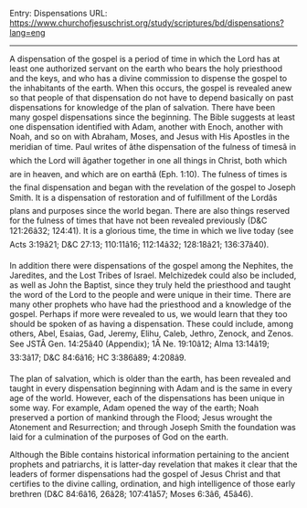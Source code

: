 Entry: Dispensations
URL: https://www.churchofjesuschrist.org/study/scriptures/bd/dispensations?lang=eng

---

A dispensation of the gospel is a period of time in which the Lord has at least one authorized servant on the earth who bears the holy priesthood and the keys, and who has a divine commission to dispense the gospel to the inhabitants of the earth. When this occurs, the gospel is revealed anew so that people of that dispensation do not have to depend basically on past dispensations for knowledge of the plan of salvation. There have been many gospel dispensations since the beginning. The Bible suggests at least one dispensation identified with Adam, another with Enoch, another with Noah, and so on with Abraham, Moses, and Jesus with His Apostles in the meridian of time. Paul writes of âthe dispensation of the fulness of timesâ in which the Lord will âgather together in one all things in Christ, both which are in heaven, and which are on earthâ (Eph. 1:10). The fulness of times is the final dispensation and began with the revelation of the gospel to Joseph Smith. It is a dispensation of restoration and of fulfillment of the Lordâs plans and purposes since the world began. There are also things reserved for the fulness of times that have not been revealed previously (D&C 121:26â32; 124:41). It is a glorious time, the time in which we live today (see Acts 3:19â21; D&C 27:13; 110:11â16; 112:14â32; 128:18â21; 136:37â40).

In addition there were dispensations of the gospel among the Nephites, the Jaredites, and the Lost Tribes of Israel. Melchizedek could also be included, as well as John the Baptist, since they truly held the priesthood and taught the word of the Lord to the people and were unique in their time. There are many other prophets who have had the priesthood and a knowledge of the gospel. Perhaps if more were revealed to us, we would learn that they too should be spoken of as having a dispensation. These could include, among others, Abel, Esaias, Gad, Jeremy, Elihu, Caleb, Jethro, Zenock, and Zenos. See JSTÂ Gen. 14:25â40 (Appendix); 1Â Ne. 19:10â12; Alma 13:14â19; 33:3â17; D&C 84:6â16; HC 3:386â89; 4:208â9.

The plan of salvation, which is older than the earth, has been revealed and taught in every dispensation beginning with Adam and is the same in every age of the world. However, each of the dispensations has been unique in some way. For example, Adam opened the way of the earth; Noah preserved a portion of mankind through the Flood; Jesus wrought the Atonement and Resurrection; and through Joseph Smith the foundation was laid for a culmination of the purposes of God on the earth.

Although the Bible contains historical information pertaining to the ancient prophets and patriarchs, it is latter-day revelation that makes it clear that the leaders of former dispensations had the gospel of Jesus Christ and that certifies to the divine calling, ordination, and high intelligence of those early brethren (D&C 84:6â16, 26â28; 107:41â57; Moses 6:3â6, 45â46).
